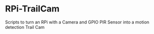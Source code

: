 # RPi-TrailCam
Scripts to turn an RPi with a Camera and GPIO PIR Sensor into a motion detection Trail Cam
